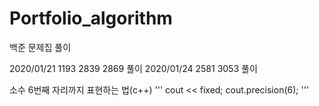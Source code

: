 # Portfolio_algorithm


백준 문제집 풀이


2020/01/21  1193 2839 2869 풀이
2020/01/24  2581 3053 풀이


소수 6번째 자리까지 표현하는 법(c++)
'''
   cout << fixed;
   cout.precision(6);
'''